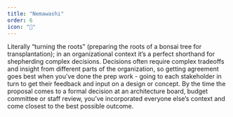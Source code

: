 ```yaml
---
title: "Nemawashi"
order: 6
icon: "🌱"
---
```


Literally “turning the roots” (preparing the roots of a bonsai tree for transplantation); in an organizational context it’s a perfect shorthand for shepherding complex decisions. Decisions often require complex tradeoffs and insight from different parts of the organization, so getting agreement goes best when you’ve done the prep work - going to each stakeholder in turn to get their feedback and input on a design or concept. By the time the proposal comes to a formal decision at an architecture board, budget committee or staff review, you’ve incorporated everyone else’s context and come closest to the best possible outcome.

